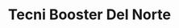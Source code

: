 ---
title: "Tecni Booster Del Norte"
url: /bogota-d-c/tecni-booster-del-norte/
shop: Autowerkstatt
---